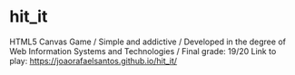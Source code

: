 # hit_it
HTML5 Canvas Game / Simple and addictive / Developed in the degree of Web Information Systems and Technologies / Final grade: 19/20
Link to play: https://joaorafaelsantos.github.io/hit_it/
